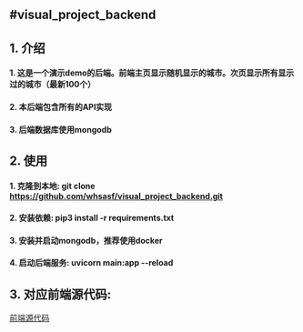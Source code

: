 #visual_project_backend
---
## 1. 介绍
#### 1. 这是一个演示demo的后端。前端主页显示随机显示的城市。次页显示所有显示过的城市（最新100个）
#### 2. 本后端包含所有的API实现
#### 3. 后端数据库使用mongodb
## 2. 使用
#### 1. 克隆到本地: git clone  https://github.com/whsasf/visual_project_backend.git
#### 2. 安装依赖: pip3 install -r requirements.txt
#### 3. 安装并启动mongodb，推荐使用docker
#### 4. 启动后端服务: uvicorn main:app --reload

## 3. 对应前端源代码:
[前端源代码]()